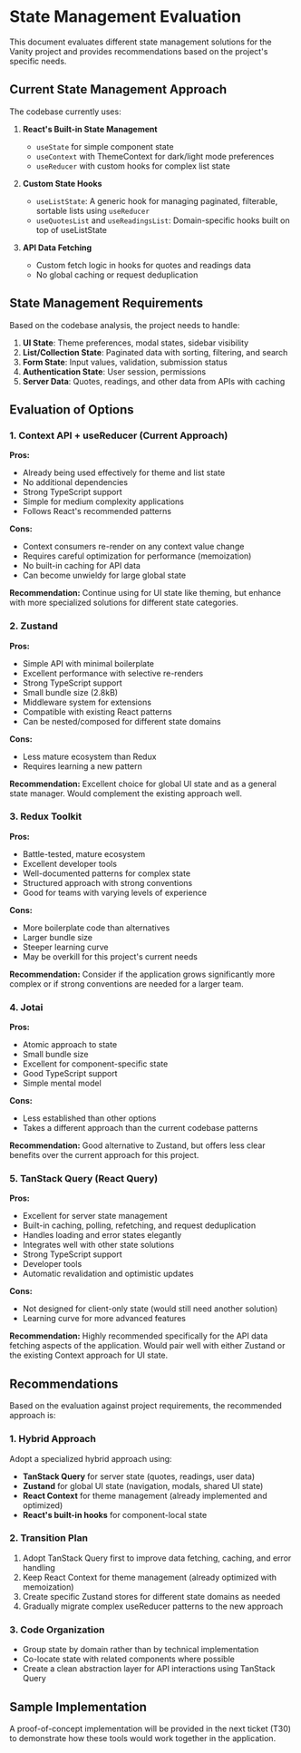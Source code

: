 # State Management Evaluation

This document evaluates different state management solutions for the Vanity project and provides recommendations based on the project's specific needs.

## Current State Management Approach

The codebase currently uses:

1. **React's Built-in State Management**
   - `useState` for simple component state
   - `useContext` with ThemeContext for dark/light mode preferences
   - `useReducer` with custom hooks for complex list state

2. **Custom State Hooks**
   - `useListState`: A generic hook for managing paginated, filterable, sortable lists using `useReducer`
   - `useQuotesList` and `useReadingsList`: Domain-specific hooks built on top of useListState

3. **API Data Fetching**
   - Custom fetch logic in hooks for quotes and readings data
   - No global caching or request deduplication

## State Management Requirements

Based on the codebase analysis, the project needs to handle:

1. **UI State**: Theme preferences, modal states, sidebar visibility
2. **List/Collection State**: Paginated data with sorting, filtering, and search
3. **Form State**: Input values, validation, submission status
4. **Authentication State**: User session, permissions
5. **Server Data**: Quotes, readings, and other data from APIs with caching

## Evaluation of Options

### 1. Context API + useReducer (Current Approach)

**Pros:**

- Already being used effectively for theme and list state
- No additional dependencies
- Strong TypeScript support
- Simple for medium complexity applications
- Follows React's recommended patterns

**Cons:**

- Context consumers re-render on any context value change
- Requires careful optimization for performance (memoization)
- No built-in caching for API data
- Can become unwieldy for large global state

**Recommendation:** Continue using for UI state like theming, but enhance with more specialized solutions for different state categories.

### 2. Zustand

**Pros:**

- Simple API with minimal boilerplate
- Excellent performance with selective re-renders
- Strong TypeScript support
- Small bundle size (2.8kB)
- Middleware system for extensions
- Compatible with existing React patterns
- Can be nested/composed for different state domains

**Cons:**

- Less mature ecosystem than Redux
- Requires learning a new pattern

**Recommendation:** Excellent choice for global UI state and as a general state manager. Would complement the existing approach well.

### 3. Redux Toolkit

**Pros:**

- Battle-tested, mature ecosystem
- Excellent developer tools
- Well-documented patterns for complex state
- Structured approach with strong conventions
- Good for teams with varying levels of experience

**Cons:**

- More boilerplate code than alternatives
- Larger bundle size
- Steeper learning curve
- May be overkill for this project's current needs

**Recommendation:** Consider if the application grows significantly more complex or if strong conventions are needed for a larger team.

### 4. Jotai

**Pros:**

- Atomic approach to state
- Small bundle size
- Excellent for component-specific state
- Good TypeScript support
- Simple mental model

**Cons:**

- Less established than other options
- Takes a different approach than the current codebase patterns

**Recommendation:** Good alternative to Zustand, but offers less clear benefits over the current approach for this project.

### 5. TanStack Query (React Query)

**Pros:**

- Excellent for server state management
- Built-in caching, polling, refetching, and request deduplication
- Handles loading and error states elegantly
- Integrates well with other state solutions
- Strong TypeScript support
- Developer tools
- Automatic revalidation and optimistic updates

**Cons:**

- Not designed for client-only state (would still need another solution)
- Learning curve for more advanced features

**Recommendation:** Highly recommended specifically for the API data fetching aspects of the application. Would pair well with either Zustand or the existing Context approach for UI state.

## Recommendations

Based on the evaluation against project requirements, the recommended approach is:

### 1. Hybrid Approach

Adopt a specialized hybrid approach using:

- **TanStack Query** for server state (quotes, readings, user data)
- **Zustand** for global UI state (navigation, modals, shared UI state)
- **React Context** for theme management (already implemented and optimized)
- **React's built-in hooks** for component-local state

### 2. Transition Plan

1. Adopt TanStack Query first to improve data fetching, caching, and error handling
2. Keep React Context for theme management (already optimized with memoization)
3. Create specific Zustand stores for different state domains as needed
4. Gradually migrate complex useReducer patterns to the new approach

### 3. Code Organization

- Group state by domain rather than by technical implementation
- Co-locate state with related components where possible
- Create a clean abstraction layer for API interactions using TanStack Query

## Sample Implementation

A proof-of-concept implementation will be provided in the next ticket (T30) to demonstrate how these tools would work together in the application.
